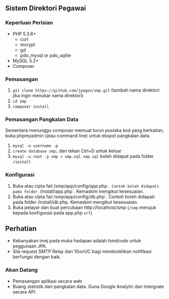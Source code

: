 ## Sistem Direktori Pegawai

### Keperluan Perisian

- PHP 5.3.6+
    - curl
    - mcrypt
    - gd
    - pdo\_mysql or pdo\_sqlite
- MySQL 5.2+
- Composer

### Pemasangan

1. `git clone https://github.com/jpagov/smp.git` (tambah nama direktori jika ingin menukar nama direktori)
2. `cd smp`
3. `composer install`

### Pemasangan Pangkalan Data

Sementara menunggu composer memuat turun pustaka kod yang berkaitan, 
buka phpmyadmin (atau command line) untuk ekspot pangkalan data.

1. `mysql -u username -p`
2. `create database smp;` dan tekan Ctrl+D untuk keluar
3. `mysql -u root -p smp < smp.sql`. `smp.sql` boleh didapat pada folder `/install`

### Konfigurasi

1. Buka atau cipta fail /smp/app/config/app.php`. Contoh boleh didapati pada folder `/install/app.php`. Kemaskini mengikut kesesuaian.
2. Buka atau cipta fail /smp/app/config/db.php`. Contoh boleh didapati pada folder /install/db.php. Kemaskini mengikut kesesuaian.
3. Buka pelayar dan buat percubaan http://localhost/smp (`/smp` merujuk kepada konfigurasi pada app.php `url`)

## Perhatian
* Kebanyakan imej pada muka hadapan adalah _hardcode_ untuk peggunaan JPA.
* Sila request SMTP Relay dari 1GovUC bagi membolehkan notifikasi berfungsi dengan baik.

### Akan Datang

* Pemasangan aplikasi secara web
* Buang statistik dari pangkalan data. Guna Google Analytic dan intergrate secara API.


